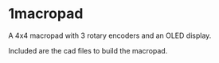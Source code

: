 # 1macropad
A 4x4 macropad with 3 rotary encoders and an OLED display.

Included are the cad files to build the macropad.
